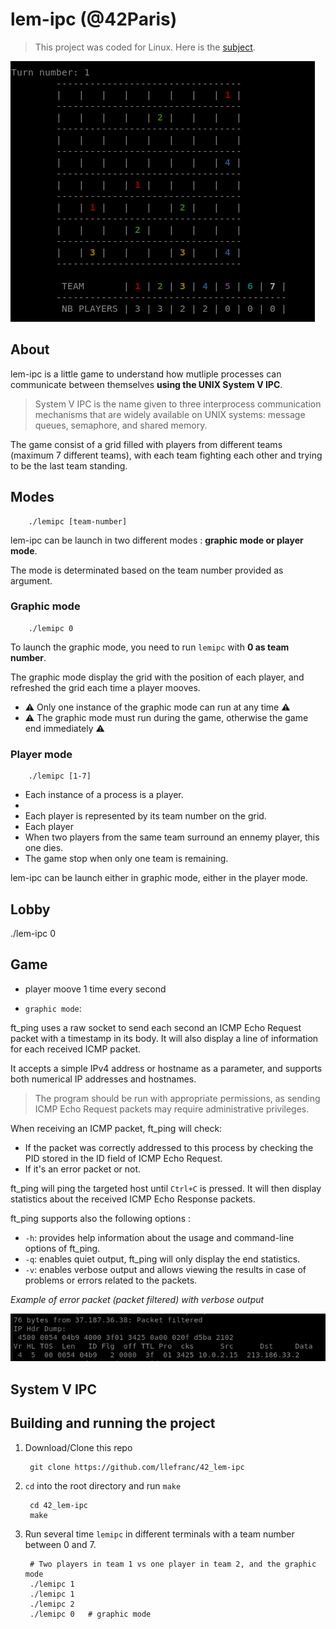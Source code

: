 # lem-ipc (@42Paris)

> This project was coded for Linux. Here is the [subject][1].
>

![Alt text](https://github.com/llefranc/42_lem-ipc/blob/main/lem-ipc_example2.png)

## About

lem-ipc is a little game to understand how mutliple processes can communicate between themselves **using the UNIX System V IPC**.

> System V IPC is the name given to three interprocess communication mechanisms that are widely available on UNIX systems: message queues, semaphore, and shared memory.

The game consist of a grid filled with players from different teams (maximum 7 different teams), with each team fighting each other and trying to be the last team standing.

## Modes

		./lemipc [team-number]

lem-ipc can be launch in two different modes : **graphic mode or player mode**.   

The mode is determinated based on the team number provided as argument.

### Graphic mode

		./lemipc 0
		
To launch the graphic mode, you need to run `lemipc` with **0 as team number**.   

The graphic mode display the grid with the position of each player, and refreshed the grid each time a player mooves.  

- :warning: Only one instance of the graphic mode can run at any time :warning:
- :warning: The graphic mode must run during the game, otherwise the game end immediately :warning:  

### Player mode

		./lemipc [1-7]


- Each instance of a process is a player.
- 
- Each player is represented by its team number on the grid.
- Each player 
- When two players from the same team surround an ennemy player, this one dies.
- The game stop when only one team is remaining.

lem-ipc can be launch either in graphic mode, either in the player mode.

## Lobby

./lem-ipc 0

## Game

- player moove 1 time every second

- `graphic mode`: 

ft_ping uses a raw socket to send each second an ICMP Echo Request packet with a timestamp in its body.
It will also display a line of information for each received ICMP packet.

It accepts a simple IPv4 address or hostname as a parameter, and supports both numerical IP addresses and hostnames.

> The program should be run with appropriate permissions, as sending ICMP Echo Request packets may require administrative privileges.

When receiving an ICMP packet, ft_ping will check:
- If the packet was correctly addressed to this process by checking the PID stored in the ID field of ICMP Echo Request.
- If it's an error packet or not.

ft_ping will ping the targeted host until `Ctrl+C` is pressed. It will then display statistics about the received ICMP Echo Response packets.

ft_ping supports also the following options :
- `-h`: provides help information about the usage and command-line options of ft_ping.
- `-q`: enables quiet output, ft_ping will only display the end statistics.
- `-v`: enables verbose output and allows viewing the results in case of problems or errors related to the packets.

*Example of error packet (packet filtered) with verbose output*

![Alt text](https://github.com/llefranc/42_ft_ping/blob/main/ft_ping_example2.png)

## System V IPC

## Building and running the project

1. Download/Clone this repo

        git clone https://github.com/llefranc/42_lem-ipc

2. `cd` into the root directory and run `make`

        cd 42_lem-ipc
        make

3. Run several time `lemipc` in different terminals with a team number between 0 and 7.

		# Two players in team 1 vs one player in team 2, and the graphic mode
		./lemipc 1
		./lemipc 1
		./lemipc 2
		./lemipc 0   # graphic mode

[1]: https://github.com/llefranc/42_lem-ipc/blob/main/lem-ipc.en.subject.pdf
